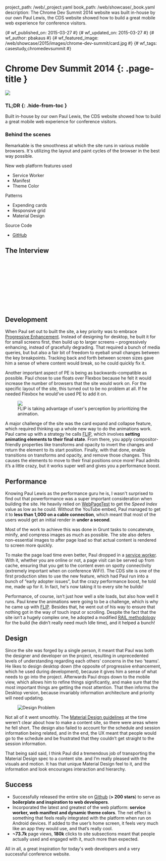 project_path: /web/_project.yaml
book_path: /web/showcase/_book.yaml
description: The Chrome Dev Summit 2014 website was built in-house by our own Paul Lewis, the CDS website showed how to build a great mobile web experience for conference visitors.

{# wf_published_on: 2015-03-27 #}
{# wf_updated_on: 2015-03-27 #}
{# wf_author: pbakaus #}
{# wf_featured_image: /web/showcase/2015/images/chrome-dev-summit/card.jpg #}
{# wf_tags: casestudy,chromedevsummit #}

# Chrome Dev Summit 2014 {: .page-title }

<img src="images/chrome-dev-summit/screenshot-portrait.png" class="attempt-right">

### TL;DR {: .hide-from-toc }

Built in-house by our own Paul Lewis, the CDS website showed how to build a
great mobile web experience for conference visitors.

### Behind the scenes

Remarkable is the smoothness at which the site runs in various mobile browsers.
It's utilizing the layout and paint cycles of the browser in the best way
possible.

New web platform features used

* Service Worker
* Manifest
* Theme Color

Patterns

* Expending cards
* Responsive grid
* Material Design

Source Code

* [GitHub](https://github.com/GoogleChrome/devsummit)



<div style="clear:both;"></div>

## The Interview

<div class="video-wrapper-full-width">
  <iframe class="devsite-embedded-youtube-video" data-video-id="VjCCwplpLAo"
          data-autohide="1" data-showinfo="0" frameborder="0" allowfullscreen>
  </iframe>
</div>



## Development

When Paul set out to built the site, a key priority was to embrace 
[Progressive Enhancement](https://en.wikipedia.org/wiki/Progressive_enhancement). 
Instead of designing for desktop, he built it for for small screens first, 
then build up to larger screens – progressively enhancing, instead of 
gracefully degrading. That required a bunch of media queries, but but also a 
fair bit of freedom to eyeball small changes between the key breakpoints. 
Tracking back and forth between screen sizes gave him a sense of where content 
would break, so he could quickly fix it.

Another important aspect of PE is being as backwards-compatible as possible. 
Paul chose to use floats over Flexbox because he felt it would increase the 
number of browsers that the site would work on. For the specific layout of the 
site, this turned out to be no problem at all. If he needed Flexbox he would’ve 
used PE to add it on.

<figure>
  <img src="images/chrome-dev-summit/flip.jpg">
  <figcaption>
    FLIP is taking advantage of user's perception by prioritizing the animation.
  </figcaption>
</figure>


A major challenge of the site was the card expand and collapse feature, which 
required thinking up a whole new way to do the animations work. Paul came up 
with a strategy he calls [FLIP](https://aerotwist.com/blog/flip-your-animations), 
which involves **setting animating elements to their final state**. From there, 
you apply compositor-friendly properties like transforms and opacity to invert 
the changes and return the element to its start position. Finally, with that 
done, enable transitions on transforms and opacity, and remove those changes. 
This causes the elements to move to their final positions once more! Paul 
admits it’s a little crazy, but it works super well and gives you a 
performance boost.

## Performance

Knowing Paul Lewis as the performance guru he is, I wasn't surprised to 
find out that powerformance was a super important consideration when building 
the site. He heavily relied on [WebPageTest](https://webpagetest.org) to get 
the *Speed Index* value as low as he could. Without the YouTube embed, Paul 
managed to get it to **less than 1,000 on a cable connection**, which meant 
that most of the users would get an initial render in **under a second**.

Most of the work to achieve this was done in Grunt tasks to concatenate, 
minify, and compress images as much as possible. The site also defers 
non-essential images to after page load so that actual content is rendered 
to screen more quickly.

To make the page load time even better, Paul dropped in a 
[service worker](http://www.html5rocks.com/en/tutorials/service-worker/introduction).  
With it, whether you are online or not, a page visit can be served up from 
cache, ensuring that you get to the content even on spotty connectivity 
(extremely important when on conference WiFi!). The CDS site is one of the 
first production sites to use the new feature, which had Paul run into a bunch 
of “early adopter issues”, but the crazy performance boost, he told me, made 
up for it. In fact, he's now taking it to every site he builds!

Performance, of course, isn’t just how well a site loads, but also how well it 
runs. Paul knew the animations were going to be a challenge, which is why he 
came up with [FLIP](https://aerotwist.com/blog/flip-your-animations). Besides 
that, he went out of his way to ensure that nothing got in the way of touch 
input or scrolling. Despite the fact that the site isn’t a hugely complex one, 
he adopted a modified [RAIL methodology](/web/tools/chrome-devtools/profile/evaluate-performance/rail) 
for the build (he didn’t really need much Idle time), and it helped a bunch!

## Design

Since the site was forged by a single person, it meant that Paul was both the 
designer and developer on the project, resulting in unprecedented levels of 
understanding regarding each others’ concerns in the two 'teams'. He likes to 
design desktop down (the opposite of progressive enhancement, which he used 
during development), because it gives him a sense of what needs to go into 
the project. Afterwards Paul drops down to the mobile view, which allows him 
to refine things significantly, and make sure that the most important things 
are getting the most attention. That then informs the Desktop version, because 
invariably information architecture and priority will need updating.

<figure>
  <img src="images/chrome-dev-summit/design_problem.jpg" alt="Design Problem" style="max-height: 500px" />
  <figcaption></figcaption>
</figure>

Not all of it went smoothly. The [Material Design guidelines](https://www.google.com/design/spec/material-design/introduction.html)
at the time weren’t clear about how to make a content site, so there were areas 
where he fell short. The design also failed to account for the schedule and 
session information being related, and in the end, the UX meant that people 
would go to the schedule and be frustrated that they couldn’t get straight to 
the session information.

That being said said, I think Paul did a tremendous job of transporting the 
Material Design spec to a content site. and I’m really pleased with the visuals 
and motion. It has that unique Material Design feel to it, and the information 
and look encourages interaction and hierarchy.

## Success

* Successfully released the entire site on 
[Github](https://github.com/googlechrome/devsummit) (**&gt; 200 stars**) to 
serve as **boilerplate and inspiration to web developers**.
* Incorporated the latest and greatest of the web platform: **service worker, 
web manifest and dynamic theme colors**. The net effect is something that feels 
really integrated with the platform when run on Android devices. If added to 
the user’s home screen, it feels very much like an app they would use, and 
that’s really cool.
* **~73.7k** page views, **180k** clicks to site subsections meant that people 
actually used and engaged with it, much more than expected.

All in all, a great inspiration for today's web developers and a very 
successful conference website.

